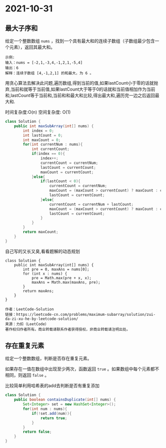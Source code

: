 # 2021-10-31


## 最大子序和

给定一个整数数组 `nums` ，找到一个具有最大和的连续子数组（子数组最少包含一个元素），返回其最大和。

```
示例:
输入：nums = [-2,1,-3,4,-1,2,1,-5,4]
输出：6
解释：连续子数组 [4,-1,2,1] 的和最大，为 6 。
```

用贪心算法去解决此问题,遍历数组,得到当前的值,如果lastCount小于零的话就抛弃,当前和就等于当前值,如果lastCount大于等于0的话就和当前值相加作为当前和,lastCount等于当前和,当前和和最大和比较,得出最大和,遍历完一边之后返回最大和.

时间复杂度:O(n)  		空间复杂度: O(1)

```java
class Solution {
    public int maxSubArray(int[] nums) {
        int index = 0;
        int lastCount = 0;
        int maxCount = 0;
        for(int currentNum : nums){
            int currentCount;
            if(index == 0){
                index++;
                currentCount = currentNum;
                lastCount = currentCount;
                maxCount = currentCount;
            }else{
                if(lastCount < 0){
                    currentCount = currentNum;
                    maxCount = (maxCount > currentCount) ? maxCount : currentCount;
                    lastCount = currentCount;
                }else{
                    currentCount = currentNum + lastCount;
                    maxCount = (maxCount > currentCount) ? maxCount : currentCount;
                    lastCount = currentCount;
                }
            }
        }
        return maxCount;
    }
}

```

自己写的又长又臭,看看题解的动态规划

```
class Solution {
    public int maxSubArray(int[] nums) {
        int pre = 0, maxAns = nums[0];
        for (int x : nums) {
            pre = Math.max(pre + x, x);
            maxAns = Math.max(maxAns, pre);
        }
        return maxAns;
    }
}

作者：LeetCode-Solution
链接：https://leetcode-cn.com/problems/maximum-subarray/solution/zui-da-zi-xu-he-by-leetcode-solution/
来源：力扣（LeetCode）
著作权归作者所有。商业转载请联系作者获得授权，非商业转载请注明出处。
```





## 存在重复元素

给定一个整数数组，判断是否存在重复元素。

如果存在一值在数组中出现至少两次，函数返回 `true` 。如果数组中每个元素都不相同，则返回 `false` 。

比较简单利用哈希表的add去判断是否有重复添加

```java
class Solution {
    public boolean containsDuplicate(int[] nums) {
        Set<Integer> set = new HashSet<Integer>();
        for(int num : nums){
            if(!set.add(num)){
                return true;
            }
        }
        return false;
    }
}
```


